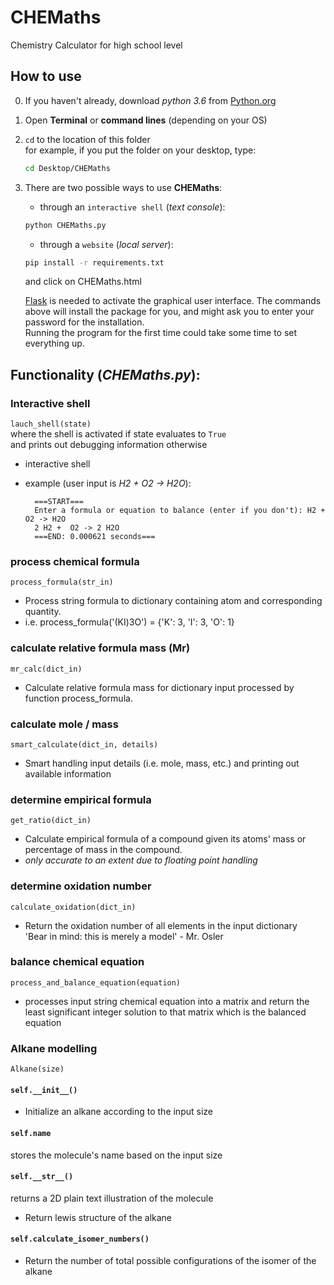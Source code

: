 # CHEMaths
Chemistry Calculator for high school level

## How to use
0. If you haven't already, download _python 3.6_ from [Python.org](https://www.python.org/downloads/release/python-360/)
1. Open **Terminal** or **command lines** (depending on your OS)
2. `cd` to the location of this folder  
   for example, if you put the folder on your desktop, type:  
    ```sh
    cd Desktop/CHEMaths
    ```
3. There are two possible ways to use **CHEMaths**: 
   - through an `interactive shell` (_text console_):
   ```sh
   python CHEMaths.py
   ```  
   - through a `website` (_local server_):
    ```sh
    pip install -r requirements.txt
    ```
    and click on CHEMaths.html
      
    [Flask](http://flask.pocoo.org/)
    is needed to activate the graphical user interface.
    The commands above will install the package for you, 
    and might ask you to enter your password for the installation.  
    Running the program for the first time could take some time
    to set everything up.
     
  
## Functionality (_CHEMaths.py_):
### Interactive shell
`lauch_shell(state)`  
where the shell is activated if state evaluates to `True`  
and prints out debugging information otherwise

- interactive shell
- example (user input is *H2 + O2 -> H2O*):

	
		===START===
		Enter a formula or equation to balance (enter if you don't): H2 + O2 -> H2O
		2 H2 +  O2 -> 2 H2O
		===END: 0.000621 seconds===

### process chemical formula
`process_formula(str_in)`  

- Process string formula to dictionary containing atom and corresponding quantity.  
- i.e. process_formula('(KI)3O') = {'K': 3, 'I': 3, 'O': 1}

### calculate relative formula mass (Mr)
`mr_calc(dict_in)`  

- Calculate relative formula mass for dictionary input processed by function process_formula.

### calculate mole / mass 
`smart_calculate(dict_in, details)`

- Smart handling input details (i.e. mole, mass, etc.) and printing out available information

### determine empirical formula
`get_ratio(dict_in)`

- Calculate empirical formula of a compound given its atoms' mass or percentage of mass in the compound.
- *only accurate to an extent due to floating point handling*

### determine oxidation number
`calculate_oxidation(dict_in)`

- Return the oxidation number of all elements in the input dictionary  
'Bear in mind: this is merely a model'  - Mr. Osler

### balance chemical equation
`process_and_balance_equation(equation)`

- processes input string chemical equation into a matrix and return the least significant integer solution to that matrix which is the balanced equation

### Alkane modelling
`Alkane(size)`

#### `self.__init__()`
- Initialize an alkane according to the input size

#### `self.name`
stores the molecule's name based on the input size

#### `self.__str__()`
returns a 2D plain text illustration of the molecule

- Return lewis structure of the alkane

#### `self.calculate_isomer_numbers()`
- Return the number of total possible configurations of the isomer of the alkane